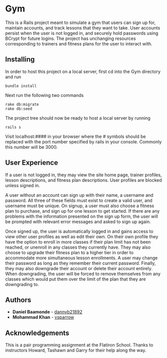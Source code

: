 # Gym

This is a Rails project meant to simulate a gym that users can sign up for, maintain accounts, and track lessons that they want to take. User accounts persist when the user is not logged in, and securely hold passwords using BCrypt for future logins. The project has unchanging resources corresponding to trainers and fitness plans for the user to interact with.

## Installing
In order to host this project on a local server, first cd into the Gym directory and run 

```
bundle install
```
Next run the following two commands
```
rake db:migrate
rake db:seed
```
The project tree should now be ready to host a local server by running
```
rails s
```
Visit localhost:#### in your browser where the # symbols should be replaced with the port number specified by rails in your console. Commonly this number will be 3000.

## User Experience
If a user is not logged in, they may view the site home page, trainer profiles, lesson descriptions, and fitness plan descriptions. User profiles are blocked unless signed in.

A user without an account can sign up with their name, a username and password. All three of these fields must exist to create a valid user, and username must be unique. On signup, a user must also choose a fitness plan to purchase, and sign up for one lesson to get started. If there are any problems with the information presented on the sign up form, the user will be prompted with relevant error messages and asked to sign up again.

Once signed up, the user is automatically logged in and gains access to view other user profiles as well as edit their own. On their own profile they have the option to enroll in more classes if their plan limit has not been reached, or unenroll in any classes they currently have. They may also choose to upgrade their fitness plan to a higher tier in order to accommodate more simultaneous lesson enrollments. A user may change their password as long as they remember their current password. Finally, they may also downgrade their account or delete their account entirely. When downgrading, the user will be forced to remove themselves from any classes which would put them over the limit of the plan that they are downgrading to.

## Authors
* **Daniel Baamonde** - [dannyb21892](https://github.com/dannyb21892)
* **Mohammad Khan** - [vsparrow](https://github.com/vsparrow)

## Acknowledgements
This is a pair programming assignment at the Flatiron School. Thanks to instructors Howard, Tashawn and Garry for their help along the way.
